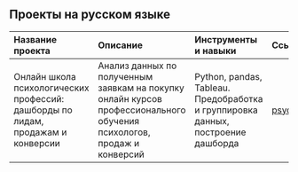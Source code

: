 ## Проекты на русском языке  

| Название проекта | Описание | Инструменты и навыки | Ссылка |
| :--------------- | :-------------------- | :------------------- | :----- |
| Онлайн школа психологических профессий: дашборды по лидам, продажам и конверсии | Анализ данных по полученным заявкам на покупку онлайн курсов профессионального обучения психологов, продаж и конверсий | Python, pandas, Tableau. Предобработка и группировка данных, построение дашборда | [psychodemia_rus](https://github.com/Emiranunuka/Pet_projects_rus/tree/main/psychodemia_rus)|
